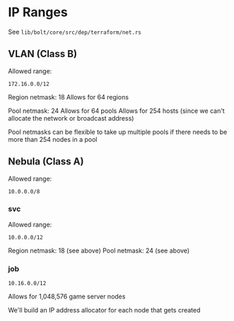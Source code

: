 # IP Ranges

See `lib/bolt/core/src/dep/terraform/net.rs`

## VLAN (Class B)

Allowed range:

```
172.16.0.0/12
```

Region netmask: 18
Allows for 64 regions

Pool netmask: 24
Allows for 64 pools
Allows for 254 hosts (since we can't allocate the network or broadcast address)

Pool netmasks can be flexible to take up multiple pools if there needs to be more than 254 nodes in a pool

## Nebula (Class A)

Allowed range:

```
10.0.0.0/8
```

### svc

Allowed range:

```
10.0.0.0/12
```

Region netmask: 18 (see above)
Pool netmask: 24 (see above)

### job

```
10.16.0.0/12
```

Allows for 1,048,576 game server nodes

We'll build an IP address allocator for each node that gets created
